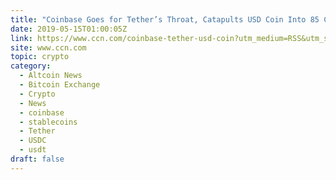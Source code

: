 ```yaml
---
title: "Coinbase Goes for Tether’s Throat, Catapults USD Coin Into 85 Countries"
date: 2019-05-15T01:00:05Z
link: https://www.ccn.com/coinbase-tether-usd-coin?utm_medium=RSS&utm_source=hune
site: www.ccn.com
topic: crypto
category:
  - Altcoin News
  - Bitcoin Exchange
  - Crypto
  - News
  - coinbase
  - stablecoins
  - Tether
  - USDC
  - usdt
draft: false
---
```

